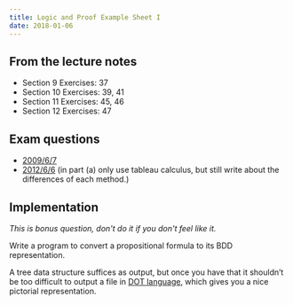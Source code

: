 ```yaml
---
title: Logic and Proof Example Sheet I
date: 2018-01-06
---
```


## From the lecture notes

  - Section 9 Exercises: 37
  - Section 10 Exercises: 39, 41
  - Section 11 Exercises: 45, 46
  - Section 12 Exercises: 47

## Exam questions

  - [2009/6/7](http://www.cl.cam.ac.uk/teaching/exams/pastpapers/y2009p6q7.pdf)
  - [2012/6/6](http://www.cl.cam.ac.uk/teaching/exams/pastpapers/y2012p6q6.pdf) (in part (a) only use tableau calculus, but still write about the
    differences of each method.)

## Implementation

*This is bonus question, don't do it if you don't feel like it.*

Write a program to convert a propositional formula to its BDD representation.

A tree data structure suffices as output, but once you have that it shouldn’t be
too difficult to output a file in [DOT
language](https://en.wikipedia.org/wiki/DOT_(graph_description_language)), which
gives you a nice pictorial representation.

